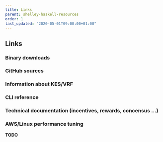 ```yaml
---
title: Links
parent: shelley-haskell-resources
order: 1
last_updated: "2020-05-01T09:00:00+01:00"
---
```

## Links

### Binary downloads

### GitHub sources

### Information about KES/VRF

### CLI reference

### Technical documentation (incentives, rewards, concensus ...)

### AWS/Linux performance tuning

__TODO__
